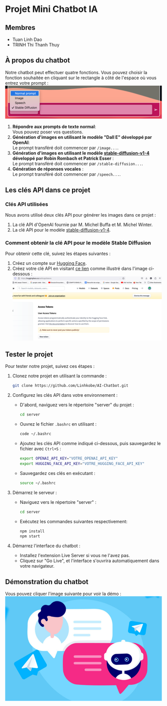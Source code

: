 # Projet Mini Chatbot IA

## Membres
- Tuan Linh Dao
- TRINH Thi Thanh Thuy

## À propos du chatbot
Notre chatbot peut effectuer quatre fonctions. Vous pouvez choisir la fonction souhaitée en cliquant sur le rectangle à côté de l'espace où vous entrez votre prompt :
![Interface du Chatbot](image-1.png)

1. **Répondre aux prompts de texte normal**:<br>
Vous pouvez poser vos questions.
2. **Génération d'images en utilisant le modèle "Dall E" développé par OpenAI**:<br>
Le prompt transféré doit commencer par `/image...`.
3. **Génération d'images en utilisant le modèle [stable-diffusion-v1-4](https://huggingface.co/CompVis/stable-diffusion-v1-4) développé par Robin Rombach et Patrick Esser** :<br> 
Le prompt transféré doit commencer par `/stable-diffusion...`.
4. **Génération de réponses vocales** :<br>
Le prompt transféré doit commencer par `/speech...`.

## Les clés API dans ce projet
### Clés API utilisées
Nous avons utilisé deux clés API pour générer les images dans ce projet :
1. La clé API d'OpenAI fournie par M. Michel Buffa et M. Michel Winter.
2. La clé API pour le modèle [stable-diffusion-v1-4](https://huggingface.co/CompVis/stable-diffusion-v1-4).

### Comment obtenir la clé API pour le modèle Stable Diffusion
Pour obtenir cette clé, suivez les étapes suivantes :
1. Créez un compte sur [Hugging Face](https://huggingface.co/).
2. Créez votre clé API en visitant [ce lien](https://huggingface.co/settings/tokens) comme illustré dans l'image ci-dessous :
![Génération de clé API](image.png) 

## Tester le projet
Pour tester notre projet, suivez ces étapes :

1. Clonez notre projet en utilisant la commande :
    ```sh
    git clone https://github.com/Linhkobe/AI-Chatbot.git
    ```

2. Configurez les clés API dans votre environnement :
    - D'abord, naviguez vers le répertoire "server" du projet :
        ```sh
        cd server
        ```
    - Ouvrez le fichier `.bashrc` en utilisant :
        ```sh
        code ~/.bashrc 
        ```
    - Ajoutez les clés API comme indiqué ci-dessous, puis sauvegardez le fichier avec `Ctrl+S` :
        ```sh
        export OPENAI_API_KEY="VOTRE_OPENAI_API_KEY"
        export HUGGING_FACE_API_KEY="VOTRE_HUGGING_FACE_API_KEY"
        ```
    - Sauvegardez ces clés en exécutant :
        ```sh
        source ~/.bashrc
        ```

3. Démarrez le serveur :
    - Naviguez vers le répertoire "server" :
        ```sh
        cd server
        ```
    - Exécutez les commandes suivantes respectivement:
        ```sh
        npm install
        npm start
        ```

4. Démarrez l'interface du chatbot :
    - Installez l'extension Live Server si vous ne l'avez pas.
    - Cliquez sur "Go Live", et l'interface s'ouvrira automatiquement dans votre navigateur.

## Démonstration du chatbot
Vous pouvez cliquer l'image suivante pour voir la démo :
[![Démo du Chatbot](thumbnail.jpg)](https://www.youtube.com/watch?v=iSgwS_wpUEk)
